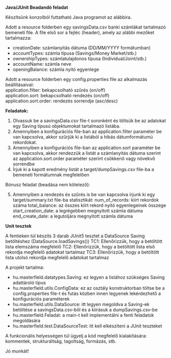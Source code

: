 **Java/JUnit Beadandó feladat**

Készítsünk konzolból futtatható Java programot az alábbira.

Adott a resource folderben egy savingsData.csv banki számlákat tartalmazó bemeneti file.
A file első sor a fejléc (header), amely az alábbi mezőket tartalmazza:

- creationDate: számlanyitás dátuma (DD/MM/YYYY formátumban)
- accountTypes: számla típusa (Savings/Money Market/stb.)
- ownershipTypes: számlatulajdonos típusa (Individual/Joint/stb.)
- accountName: számla neve
- openingBalance: számla nyitó egyenlege

Adott a resource folderben egy config.properties file az alkalmazás beállításaival:  
application.filter: bekapcsolható szűrés (on/off)  
application.sort: bekapcsolható rendezés (on/off)  
application.sort.order: rendezés sorrendje (asc/desc)

**Feladatok:**

1) Olvassuk be a savingsData.csv file-t soronként és töltsük be az adatokat egy Saving típusú objektumokat tartalmazó
   listába.
2) Amennyiben a konfigurációs file-ban az application.filter paraméter be van kapcsolva, akkor szűrjük ki a listából a
   hibás dátumformátumú rekordokat.
3) Amennyiben a konfigurációs file-ban az application.sort paraméter be van kapcsolva, akkor rendezzük a listát a
   számlanyitás dátuma szerint az application.sort.order paraméter szerint csökkenő vagy növekvő sorrendbe
4) Írjuk ki a kapott eredmény listát a target/dumpSavings.csv file-ba a bemeneti formátumnak megfelelően

Bónusz feladat (beadása nem kötelező):

5) Amennyiben a rendezés és szűrés is be van kapcsolva írjunk ki egy target/summary.txt file-ba statisztikát:
   num_of_records: kiírt rekordok száma
   total_balance: az összes kiírt rekord nyitó egyenlegeinek összege
   start_creation_date: a legrégebben megnyitott számla dátuma
   end_create_date: a legutoljára megnyitott számla dátuma

**Unit tesztek**

A fentieken túl készíts 3 darab JUnit5 tesztet a DataSource Saving betöltéshez (DataSource.loadSavings())
TC1: Ellenőrizzük, hogy a betöltött lista elemszáma megfelelő
TC2: Ellenőrizzük, hogy a betöltött lista első rekordja megfelelő adatokat tartalmaz
TC3: Ellenőrizzük, hogy a betöltött lista utolsó rekordja megfelelő adatokat tartalmaz

A projekt tartalma:

- hu.masterfield.datatypes.Saving: ez legyen a listához szükséges Saving adattároló típus
- hu.masterfield.utils.ConfigData: ez az osztály konstruktorban töltse be a config.properties file-t és futás közben
  innen legyenek lekérdezhető a konfigurációs paraméterek
- hu.masterfield.utils.DataSource: itt legyen megoldva a Saving-ek betöltése a savingsData.csv-ből és a kiírásuk a
  dumpSavings.csv-be
- hu.masterfield.Feladat: a main-t kell implementálni a fenti feladatok megoldására
- hu.masterfield.test.DataSourceTest: itt kell elkészíteni a JUnit teszteket

A funkcionális helyességen túl ügyelj a kód megfelelő kialakítására: kommentek, strukturáltság, tagoltság, formázás,
stb.

Jó munkát!